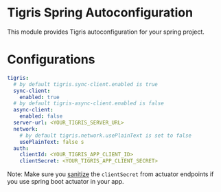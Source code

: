 # Tigris Spring Autoconfiguration

This module provides Tigris autoconfiguration for your spring project. 

# Configurations

```yaml
tigris:
  # by default tigris.sync-client.enabled is true
  sync-client:
    enabled: true
  # by default tigris-async-client.enabled is false  
  async-client:
    enabled: false
  server-url: <YOUR_TIGRIS_SERVER_URL>
  network:
    # by default tigris.network.usePlainText is set to false
    usePlainText: false s
  auth:
    clientId: <YOUR_TIGRIS_APP_CLIENT_ID>
    clientSecret: <YOUR_TIGRIS_APP_CLIENT_SECRET>
```

Note: Make sure you [sanitize](https://docs.spring.io/spring-boot/docs/current/reference/html/application-properties.html#appendix.application-properties) the `clientSecret` from actuator endpoints if 
you use spring boot actuator in your app.